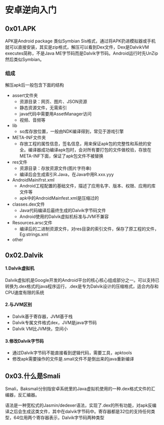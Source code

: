# 安卓逆向入门

## 0x01.APK

APK是Android package 类似Symbian Sis格式，通过将APK扔进模拟器或手机就可以直接安装，其实是zip格式，解压可以看到Dex文件，Dex是DalvikVM executes简称，不是Java ME字节码而是Dalvik字节码。Android运行时先UnZip然后类似Symbian。

### 组成

解压apk后一般包含下面的结构

- assert文件夹
  - 资源目录：网页、图片、JSON资源
  - 静态资源文件，无需索引
  - java代码中需要用AssetManager访问
  - 视频、音频等
- lib
  - so库存放位置，一般由NDK编译得到，常见于游戏引擎
- META-INF文件夹
  - 存放工程的属性信息，签名信息，用来保证apk包的完整性和系统的安全。编译器成功编译apk包时，会对所有要打包的文件做校验，存放在META-INF下面，保证了apk包文件不被替换
- res文件
  - 资源目录：存放资源文件(图片字符串)
  - 编译后会生成索引R.Java，在Java中用R.xxx.yyy
- AndroidMainifrst.xml
  - Android工程配置的基础文件，描述了应用名字、版本、权限、应用的库文件等
  - apk中的AndroidMainfest.xml是压缩过的
- classes.dex文件
  - Java代码编译后最终生成的Dalvik字节码文件
  - Android使用的Dalvik虚拟机标准与JVM不兼容
- Resources.arsc文件
  - 编译后的二进制资源文件，对res目录的索引文件，保存了原工程的文件，Eg:strings.xml
- other

## 0x02.Dalvik

#### 1.Dalvik虚拟机

​		Dalvik虚拟机是Google开发的Android平台的核心核心组成部分之一。可以支持已转换为.dex格式的java程序运行，.dex是专为Dalvik设计的压缩格式，适合内存和CPU速度有限的系统

#### 2.与JVM区别

- Dalvik基于寄存器，JVM基于栈
- Dalvik专属文件格式dex，JVM是java字节码
- Dalvik VM比JVM快，空间小

#### 3.修改Dalvik字节码

- 通过Dalvik字节码不能直接看到逻辑代码，需要工具，apktools
- 修改apk需要操作的文件是.smali文件不是倒出来的java重新编译

## 0x03.什么是Smali

Smali，Baksmali分别指安卓系统里的Java虚拟机使用的一种.dex格式文件的汇编器，反汇编器。

语法是一种宽松式的Jasmin/dedexer语法，实现了.dex的所有功能，对apk反编译之后会生成这类文件，其中在dalvik字节码中。寄存器都是32位的支持任何类型，64位用两个寄存器表示，Dalvik字节码两种类型









